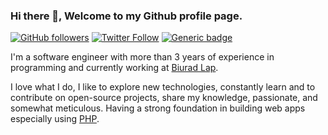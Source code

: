 ### Hi there 👋, Welcome to my Github profile page.

[![GitHub followers](https://img.shields.io/github/followers/divineniiquaye.svg?style=social&label=Follow&maxAge=2592000)](https://github.com/divineniiquaye?tab=followers)
[![Twitter Follow](https://img.shields.io/twitter/follow/SparkleKvng)](https://twitter.com/SparkleKvng)
[![Generic badge](https://img.shields.io/badge/follow%20@legendborn_gh-500+-brightgreen.svg?style=social&logo=instagram)](https://www.instagram.com/legenndborn_gh)

I'm a software engineer with more than 3 years of experience in programming and currently working at [Biurad Lap](https://biurad.com).

I love what I do, I like to explore new technologies, constantly learn and to contribute on open-source projects, share my knowledge, passionate, and somewhat meticulous. Having a strong foundation in building web apps especially using [PHP](https://php.net).
